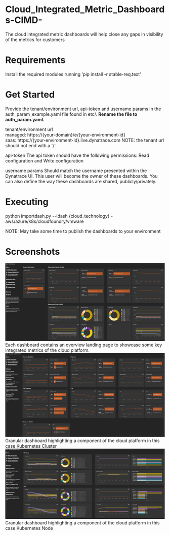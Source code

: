# Cloud_Integrated_Metric_Dashboards-CIMD-
The cloud integrated metric dashboards will help close any gaps in visibility of the metrics for customers

# Requirements
Install the required modules running 'pip install -r stable-req.text'

# Get Started
Provide the tenant/environment url, api-token and username params in the auth_param_example.yaml file found in etc/. **Rename the file to auth_param.yaml.**

tenant/environment url  
managed: https://{your-domain}/e/{your-environment-id}  
saas:  https://{your-environment-id}.live.dynatrace.com
NOTE: the tenant url should not end with a '/'.  

api-token
The api token should have the following permissions: Read configuration and Write configuration

username params
Should match the username presented within the Dynatrace UI. This user will become the owner of these dashboards. You can also define the way these dashboards are shared, publicly/privately.

# Executing
python importdash.py --idash {cloud_technology} - aws/azure/k8s/cloudfoundry/vmware

NOTE: May take some time to publish the dashboards to your environment

# Screenshots
![K8s overview](images/overview.png)
Each dashboard contains an overview landing page to showcase some key integrated metrics of the cloud platform.
![K8s Cluster](images/cluster.png)
Granular dashboard highlighting a component of the cloud platform in this case Kubernetes Cluster
![K8s Node](images/node.png)
Granular dashboard highlighting a component of the cloud platform in this case Kubernetes Node
